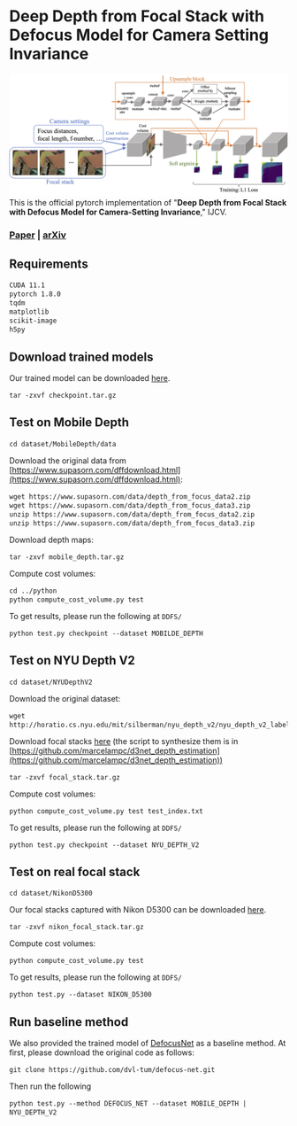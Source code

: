# Deep Depth from Focal Stack with Defocus Model for Camera Setting Invariance
![teaser](figure/teaser.png)
This is the official pytorch implementation of "**Deep Depth from Focal Stack with Defocus Model for Camera-Setting Invariance**," IJCV.

### [Paper](https://link.springer.com/article/10.1007/s11263-023-01964-x?utm_source=rct_congratemailt&utm_medium=email&utm_campaign=oa_20231228&utm_content=10.1007/s11263-023-01964-x) | [arXiv](https://arxiv.org/abs/2202.13055)

## Requirements
```
CUDA 11.1
pytorch 1.8.0
tqdm
matplotlib
scikit-image
h5py
```

## Download trained models
Our trained model can be downloaded [here](https://1drv.ms/f/c/22aa8a9f0cda7e59/Ell-2gyfiqoggCIsYQAAAAABxGPfFAXTa_2Gmb05lMmeoQ?e=de3Qom).
```
tar -zxvf checkpoint.tar.gz
```

## Test on Mobile Depth
```
cd dataset/MobileDepth/data
```
Download the original data from [https://www.supasorn.com/dffdownload.html](https://www.supasorn.com/dffdownload.html):
``` 
wget https://www.supasorn.com/data/depth_from_focus_data2.zip
wget https://www.supasorn.com/data/depth_from_focus_data3.zip
unzip https://www.supasorn.com/data/depth_from_focus_data2.zip
unzip https://www.supasorn.com/data/depth_from_focus_data3.zip
```
Download depth maps:
``` 
tar -zxvf mobile_depth.tar.gz
```
Compute cost volumes:
```
cd ../python
python compute_cost_volume.py test
```
To get results, please run the following at ```DDFS/```
```
python test.py checkpoint --dataset MOBILDE_DEPTH
```

## Test on NYU Depth V2
```
cd dataset/NYUDepthV2
```
Download the original dataset:
```
wget http://horatio.cs.nyu.edu/mit/silberman/nyu_depth_v2/nyu_depth_v2_labeled.mat
```
Download focal stacks [here](https://1drv.ms/f/c/22aa8a9f0cda7e59/Ell-2gyfiqoggCIsYQAAAAABxGPfFAXTa_2Gmb05lMmeoQ?e=de3Qom) (the script to synthesize them is in [https://github.com/marcelampc/d3net_depth_estimation](https://github.com/marcelampc/d3net_depth_estimation))
```
tar -zxvf focal_stack.tar.gz
```
Compute cost volumes:
```
python compute_cost_volume.py test test_index.txt
```
To get results, please run the following at ```DDFS/```
```
python test.py checkpoint --dataset NYU_DEPTH_V2
```

## Test on real focal stack
```
cd dataset/NikonD5300
```
Our focal stacks captured with Nikon D5300 can be downloaded [here](https://1drv.ms/f/c/22aa8a9f0cda7e59/Ell-2gyfiqoggCIsYQAAAAABxGPfFAXTa_2Gmb05lMmeoQ?e=de3Qom).
```
tar -zxvf nikon_focal_stack.tar.gz
```
Compute cost volumes:
```
python compute_cost_volume.py test
```
To get results, please run the following at ```DDFS/```
```
python test.py --dataset NIKON_D5300
```

## Run baseline method
We also provided the trained model of [DefocusNet](https://github.com/dvl-tum/defocus-net) as a baseline method. At first, please download the original code as follows:
```
git clone https://github.com/dvl-tum/defocus-net.git
```
Then run the following
```
python test.py --method DEFOCUS_NET --dataset MOBILE_DEPTH | NYU_DEPTH_V2 
```